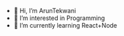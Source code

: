 - 👋 Hi, I’m ArunTekwani
- 👀 I’m interested in Programming
- 🌱 I’m currently learning React+Node
<!---
tekwanigit/tekwanigit is a ✨ special ✨ repository because its `README.md` (this file) appears on your GitHub profile.
You can click the Preview link to take a look at your changes.
--->
